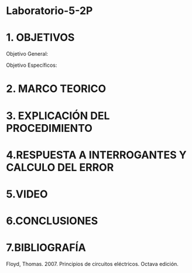 # Laboratorio-5-2P
# 1. OBJETIVOS 
Objetivo General:


Objetivo Específicos:


# 2. MARCO TEORICO 



# 3. EXPLICACIÓN DEL PROCEDIMIENTO 



# 4.RESPUESTA A INTERROGANTES Y CALCULO DEL ERROR


# 5.VIDEO


# 6.CONCLUSIONES


# 7.BIBLIOGRAFÍA

Floyd, Thomas. 2007. Principios de circuitos eléctricos. Octava edición.
